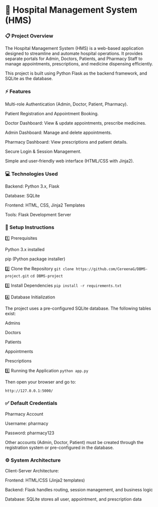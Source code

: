# 🏥 Hospital Management System (HMS)
### 📋 Project Overview

The Hospital Management System (HMS) is a web-based application designed to streamline and automate hospital operations. It provides separate portals for Admin, Doctors, Patients, and Pharmacy Staff to manage appointments, prescriptions, and medicine dispensing efficiently.

This project is built using Python Flask as the backend framework, and SQLite as the database.

### ⚡ Features

Multi-role Authentication (Admin, Doctor, Patient, Pharmacy).

Patient Registration and Appointment Booking.

Doctor Dashboard: View & update appointments, prescribe medicines.

Admin Dashboard: Manage and delete appointments.

Pharmacy Dashboard: View prescriptions and patient details.

Secure Login & Session Management.

Simple and user-friendly web interface (HTML/CSS with Jinja2).

### 💻 Technologies Used

Backend: Python 3.x, Flask

Database: SQLite

Frontend: HTML, CSS, Jinja2 Templates

Tools: Flask Development Server

### 🚀 Setup Instructions
1️⃣ Prerequisites

Python 3.x installed

pip (Python package installer)

2️⃣ Clone the Repository
```git clone https://github.com/CereenaG/DBMS-project.git```
```cd DBMS-project ```

3️⃣ Install Dependencies
```pip install -r requirements.txt```

4️⃣ Database Initialization

The project uses a pre-configured SQLite database.
The following tables exist:

Admins

Doctors

Patients

Appointments

Prescriptions

5️⃣ Running the Application
`python app.py`


Then open your browser and go to:

```http://127.0.0.1:5000/```

### ✅ Default Credentials

Pharmacy Account

Username: pharmacy

Password: pharmacy123

Other accounts (Admin, Doctor, Patient) must be created through the registration system or pre-configured in the database.

### ⚙️ System Architecture

Client-Server Architecture:

Frontend: HTML/CSS (Jinja2 templates)

Backend: Flask handles routing, session management, and business logic

Database: SQLite stores all user, appointment, and prescription data

